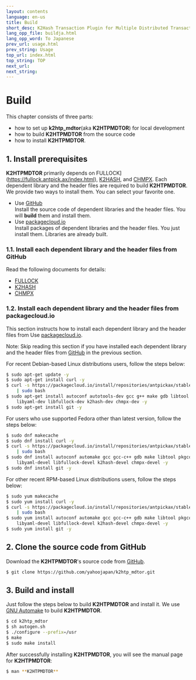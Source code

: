```yaml
---
layout: contents
language: en-us
title: Build
short_desc: K2Hash Transaction Plugin for Multiple Distributed Transaction Of Repeater
lang_opp_file: buildja.html
lang_opp_word: To Japanese
prev_url: usage.html
prev_string: Usage
top_url: index.html
top_string: TOP
next_url: 
next_string: 
---
```


# Build

This chapter consists of three parts:

* how to set up **k2htp_mdtor**(aka **K2HTPMDTOR**) for local development
* how to build **K2HTPMDTOR** from the source code
* how to install **K2HTPMDTOR**.

## 1. Install prerequisites

**K2HTPMDTOR** primarily depends on FULLOCK](https://fullock.antpick.ax/index.html), [K2HASH](https://k2hash.antpick.ax/index.html), and [CHMPX](https://chmpx.antpick.ax/index.html). Each dependent library and the header files are required to build **K2HTPMDTOR**. We provide two ways to install them. You can select your favorite one.

* Use [GitHub](https://github.com/yahoojapan)  
  Install the source code of dependent libraries and the header files. You will **build** them and install them.
* Use [packagecloud.io](https://packagecloud.io/antpickax/stable/)  
  Install packages of dependent libraries and the header files. You just install them. Libraries are already built.

### 1.1. Install each dependent library and the header files from GitHub

Read the following documents for details:

* [FULLOCK](https://fullock.antpick.ax/build.html)
* [K2HASH](https://k2hash.antpick.ax/build.html)
* [CHMPX](https://chmpx.antpick.ax/build.html)

### 1.2. Install each dependent library and the header files from packagecloud.io

This section instructs how to install each dependent library and the header files from Use [packagecloud.io](https://packagecloud.io/antpickax/stable/).

Note: Skip reading this section if you have installed each dependent library and the header files from [GitHub](https://github.com/yahoojapan) in the previous section.

For recent Debian-based Linux distributions users, follow the steps below:
```bash
$ sudo apt-get update -y
$ sudo apt-get install curl -y
$ curl -s https://packagecloud.io/install/repositories/antpickax/stable/script.deb.sh \
    | sudo bash
$ sudo apt-get install autoconf autotools-dev gcc g++ make gdb libtool pkg-config \
    libyaml-dev libfullock-dev k2hash-dev chmpx-dev -y
$ sudo apt-get install git -y
```

For users who use supported Fedora other than latest version, follow the steps below:
```bash
$ sudo dnf makecache
$ sudo dnf install curl -y
$ curl -s https://packagecloud.io/install/repositories/antpickax/stable/script.rpm.sh \
    | sudo bash
$ sudo dnf install autoconf automake gcc gcc-c++ gdb make libtool pkgconfig \
    libyaml-devel libfullock-devel k2hash-devel chmpx-devel -y
$ sudo dnf install git -y
```

For other recent RPM-based Linux distributions users, follow the steps below:
```bash
$ sudo yum makecache
$ sudo yum install curl -y
$ curl -s https://packagecloud.io/install/repositories/antpickax/stable/script.rpm.sh \
    | sudo bash
$ sudo yum install autoconf automake gcc gcc-c++ gdb make libtool pkgconfig \
    libyaml-devel libfullock-devel k2hash-devel chmpx-devel -y
$ sudo yum install git -y
```

## 2. Clone the source code from GitHub

Download the **K2HTPMDTOR**'s source code from [GitHub](https://github.com/).
```bash
$ git clone https://github.com/yahoojapan/k2htp_mdtor.git
```

## 3. Build and install

Just follow the steps below to build **K2HTPMDTOR** and install it. We use [GNU Automake](https://www.gnu.org/software/automake/) to build **K2HTPMDTOR**.
```bash
$ cd k2htp_mdtor
$ sh autogen.sh
$ ./configure --prefix=/usr
$ make
$ sudo make install
```

After successfully installing **K2HTPMDTOR**, you will see the manual page for **K2HTPMDTOR**:
```bash
$ man **K2HTPMDTOR**
```
